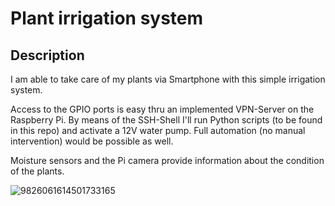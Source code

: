 # Plant irrigation system

## Description

I am able to take care of my plants via Smartphone with this simple irrigation system.

Access to the GPIO ports is easy thru an implemented VPN-Server on the Raspberry Pi. By means of the SSH-Shell I'll run Python scripts (to be found in this repo) and activate a 12V water pump. Full automation (no manual intervention) would be possible as well.

Moisture sensors and the Pi camera provide information about the condition of the plants.

![9826061614501733165](https://github.com/Florian-Wilhelm/Raspberry-Pi/assets/77980708/322fb2e7-6f49-4acf-b82c-f94dcbb98e05)
